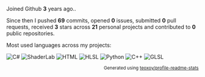 Joined Github **3** years ago..

Since then I pushed **69** commits, opened **0** issues, submitted **0** pull requests, received **3** stars across **21** personal projects and contributed to **0** public repositories.

Most used languages across my projects:

![C#](https://img.shields.io/static/v1?style=flat-square&label=%E2%A0%80&color=555&labelColor=%23178600&message=C%23%EF%B8%B191.7%25)
![ShaderLab](https://img.shields.io/static/v1?style=flat-square&label=%E2%A0%80&color=555&labelColor=%23222c37&message=ShaderLab%EF%B8%B15.4%25)
![HTML](https://img.shields.io/static/v1?style=flat-square&label=%E2%A0%80&color=555&labelColor=%23e34c26&message=HTML%EF%B8%B10.8%25)
![HLSL](https://img.shields.io/static/v1?style=flat-square&label=%E2%A0%80&color=555&labelColor=%23aace60&message=HLSL%EF%B8%B10.7%25)
![Python](https://img.shields.io/static/v1?style=flat-square&label=%E2%A0%80&color=555&labelColor=%233572A5&message=Python%EF%B8%B10.7%25)
![C++](https://img.shields.io/static/v1?style=flat-square&label=%E2%A0%80&color=555&labelColor=%23f34b7d&message=C%2B%2B%EF%B8%B10.3%25)
![GLSL](https://img.shields.io/static/v1?style=flat-square&label=%E2%A0%80&color=555&labelColor=%235686a5&message=GLSL%EF%B8%B10.1%25)

<p align="right"><sub>Generated using <a href="https://github.com/marketplace/actions/profile-readme-stats">teoxoy/profile-readme-stats</a></sub></p>
